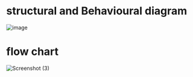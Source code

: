 # structural and Behavioural diagram

![image](https://github.com/nandhinipavi2119/M1_ManagementOfHotel_App/blob/7741941e88118dda895d38e40e3c1ae3039431f5/2_Architecture/Structural%20and%20Behavioural.png)

 # flow chart
  ![Screenshot (3)](https://github.com/nandhinipavi2119/M1_ManagementOfHotel_App/blob/6f09a05ae033db751c194737cf3144582d17faed/2_Architecture/flowchart.png)
